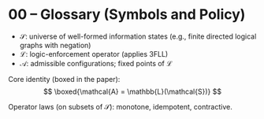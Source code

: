 # 00 – Glossary (Symbols and Policy)

- 𝒮: universe of well-formed information states (e.g., finite directed logical graphs with negation)
- ℒ: logic-enforcement operator (applies 3FLL)
- 𝒜: admissible configurations; fixed points of ℒ

Core identity (boxed in the paper):
$$
\boxed{\mathcal{A} = \mathbb{L}(\mathcal{S})}
$$

Operator laws (on subsets of 𝒮): monotone, idempotent, contractive.
